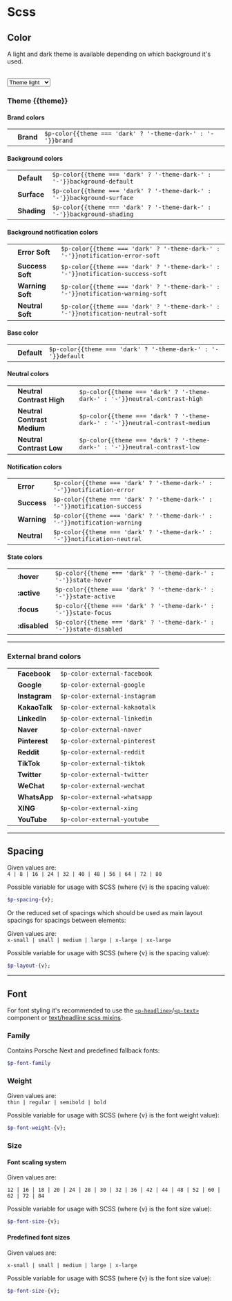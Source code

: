 # Scss

<TableOfContents></TableOfContents>

## Color

A light and dark theme is available depending on which background it's used.   

<br>
<select id="theme-selector" v-model="theme" :data-selected="theme" aria-label="Select theme">
  <option disabled>Select theme</option>
  <option value="light">Theme light</option>
  <option value="dark">Theme dark</option>
</select>

### Theme {{theme}}

#### Brand colors

|                                                   |       |                     	             |
|---------------------------------------------------|------|------------------------------------|
| <ColorBadge :theme="theme" color="brand"/>  	    | **Brand** | `$p-color{{theme === 'dark' ? '-theme-dark-' : '-'}}brand`   |

#### Background colors

|                                                   |                |      	             |
|---------------------------------------------------|----------------|--------------------|
| <ColorBadge :theme="theme" color="background-default"/>      | **Default**    | `$p-color{{theme === 'dark' ? '-theme-dark-' : '-'}}background-default` |
| <ColorBadge :theme="theme" color="background-surface"/>      | **Surface**    | `$p-color{{theme === 'dark' ? '-theme-dark-' : '-'}}background-surface` |
| <ColorBadge :theme="theme" color="background-shading"/>      | **Shading**    | `$p-color{{theme === 'dark' ? '-theme-dark-' : '-'}}background-shading` |

#### Background notification colors

|                                                   |                |      	             |
|---------------------------------------------------|----------------|--------------------| 
| <ColorBadge :theme="theme" color="notification-error-soft"/>  	| **Error Soft** | `$p-color{{theme === 'dark' ? '-theme-dark-' : '-'}}notification-error-soft`     |
| <ColorBadge :theme="theme" color="notification-success-soft"/>  	| **Success Soft** | `$p-color{{theme === 'dark' ? '-theme-dark-' : '-'}}notification-success-soft`     |
| <ColorBadge :theme="theme" color="notification-warning-soft"/>  	| **Warning Soft** | `$p-color{{theme === 'dark' ? '-theme-dark-' : '-'}}notification-warning-soft`     |
| <ColorBadge :theme="theme" color="notification-neutral-soft"/>  	| **Neutral Soft** | `$p-color{{theme === 'dark' ? '-theme-dark-' : '-'}}notification-neutral-soft`     |

#### Base color

|                                                   |             |         	             |
|---------------------------------------------------|-------------|-----------------------|
| <ColorBadge :theme="theme" color="default"/>      | **Default** | `$p-color{{theme === 'dark' ? '-theme-dark-' : '-'}}default` |

#### Neutral colors

|                                                   |                      	                |                         |
|---------------------------------------------------|---------------------------------------|-------------------------|
| <ColorBadge :theme="theme" color="neutral-contrast-high"/>  	| **Neutral Contrast High** | `$p-color{{theme === 'dark' ? '-theme-dark-' : '-'}}neutral-contrast-high`   |
| <ColorBadge :theme="theme" color="neutral-contrast-medium"/>  | **Neutral Contrast Medium** | `$p-color{{theme === 'dark' ? '-theme-dark-' : '-'}}neutral-contrast-medium` |
| <ColorBadge :theme="theme" color="neutral-contrast-low"/>  	| **Neutral Contrast Low** | `$p-color{{theme === 'dark' ? '-theme-dark-' : '-'}}neutral-contrast-low`    |

#### Notification colors

|                                                           |            |          	                            |
|-----------------------------------------------------------|------------|---------------------------------------|
| <ColorBadge :theme="theme" color="notification-error"/>  	| **Error** | `$p-color{{theme === 'dark' ? '-theme-dark-' : '-'}}notification-error`     |
| <ColorBadge :theme="theme" color="notification-success"/> | **Success** | `$p-color{{theme === 'dark' ? '-theme-dark-' : '-'}}notification-success`   |
| <ColorBadge :theme="theme" color="notification-warning"/> | **Warning** | `$p-color{{theme === 'dark' ? '-theme-dark-' : '-'}}notification-warning`   |
| <ColorBadge :theme="theme" color="notification-neutral"/> | **Neutral** | `$p-color{{theme === 'dark' ? '-theme-dark-' : '-'}}notification-neutral`   |

#### State colors

|                                                     |           |                      	                  |
|-----------------------------------------------------|-----------|-------------------------------------------|
| <ColorBadge :theme="theme" color="state-hover"/>    | **:hover**    | `$p-color{{theme === 'dark' ? '-theme-dark-' : '-'}}state-hover`    |
| <ColorBadge :theme="theme" color="state-active"/>   | **:active**   | `$p-color{{theme === 'dark' ? '-theme-dark-' : '-'}}state-active`   |
| <ColorBadge :theme="theme" color="state-focus"/>    | **:focus**    | `$p-color{{theme === 'dark' ? '-theme-dark-' : '-'}}state-focus`    |
| <ColorBadge :theme="theme" color="state-disabled"/> | **:disabled** | `$p-color{{theme === 'dark' ? '-theme-dark-' : '-'}}state-disabled` |

---

### External brand colors

|                                           |               |                      	         |
| ----------------------------------------- | ------------- |--------------------------------|
| <ColorBadge color="external-facebook"/>   | **Facebook**  | `$p-color-external-facebook`   |
| <ColorBadge color="external-google"/>  	  | **Google**    | `$p-color-external-google`     |
| <ColorBadge color="external-instagram"/>  | **Instagram** | `$p-color-external-instagram`  |
| <ColorBadge color="external-kakaotalk"/> | **KakaoTalk** | `$p-color-external-kakaotalk` |
| <ColorBadge color="external-linkedin"/>   | **LinkedIn**  | `$p-color-external-linkedin`   |
| <ColorBadge color="external-naver"/>  	  | **Naver**     | `$p-color-external-naver`      |
| <ColorBadge color="external-pinterest"/>  | **Pinterest** | `$p-color-external-pinterest`  |
| <ColorBadge color="external-reddit"/>  	  | **Reddit**    | `$p-color-external-reddit`     |
| <ColorBadge color="external-tiktok"/>  	  | **TikTok**    | `$p-color-external-tiktok`     |
| <ColorBadge color="external-twitter"/>    | **Twitter**   | `$p-color-external-twitter`    |
| <ColorBadge color="external-wechat"/>  	  | **WeChat**    | `$p-color-external-wechat`     |
| <ColorBadge color="external-whatsapp"/>   | **WhatsApp**  | `$p-color-external-whatsapp`   |
| <ColorBadge color="external-xing"/>  	    | **XING**      | `$p-color-external-xing`       |
| <ColorBadge color="external-youtube"/>    | **YouTube**   | `$p-color-external-youtube`    |

---

## Spacing

Given values are:  
`4 | 8 | 16 | 24 | 32 | 40 | 48 | 56 | 64 | 72 | 80`

Possible variable for usage with SCSS (where {v} is the spacing value):
```scss
$p-spacing-{v};
```

Or the reduced set of spacings which should be used as main layout spacings for spacings between elements:

Given values are:  
`x-small | small | medium | large | x-large | xx-large`

Possible variable for usage with SCSS (where {v} is the spacing value):
```scss
$p-layout-{v};
```

---

## Font
For font styling it's recommended to use the [`<p-headline>`](components/typography/headline)/[`<p-text>`](components/typography/text) component or [text/headline scss mixins](utilities/scss/mixins).

### Family
Contains Porsche Next and predefined fallback fonts:

```scss
$p-font-family
```

### Weight
Given values are:  
`thin | regular | semibold | bold`

Possible variable for usage with SCSS (where {v} is the font weight value):

```scss
$p-font-weight-{v};
```

### Size

#### Font scaling system
Given values are:  

`12 | 16 | 18 | 20 | 24 | 28 | 30 | 32 | 36 | 42 | 44 | 48 | 52 | 60 | 62 | 72 | 84`

Possible variable for usage with SCSS (where {v} is the font size value):
```scss
$p-font-size-{v};
```

#### Predefined font sizes
Given values are:  
 
`x-small | small | medium | large | x-large`

Possible variable for usage with SCSS (where {v} is the font size value):
```scss
$p-font-size-{v};
```

<script lang="ts">
import Vue from 'vue';
import Component from 'vue-class-component';
import { Theme } from '@/models';

@Component
export default class Variables extends Vue {
  public theme: Theme = 'light';
}
</script>